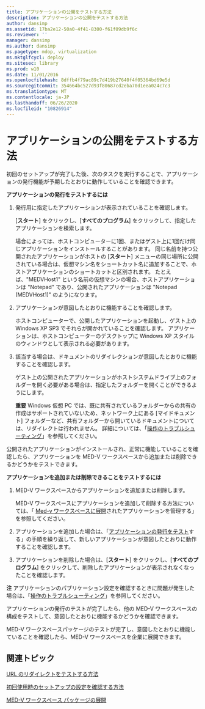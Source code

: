 ```yaml
---
title: アプリケーションの公開をテストする方法
description: アプリケーションの公開をテストする方法
author: dansimp
ms.assetid: 17ba2e12-50a0-4f41-8300-f61f09db9f6c
ms.reviewer: ''
manager: dansimp
ms.author: dansimp
ms.pagetype: mdop, virtualization
ms.mktglfcycl: deploy
ms.sitesec: library
ms.prod: w10
ms.date: 11/01/2016
ms.openlocfilehash: 8dffb4f79ac89c7d419b27640f4f05364bd69e5d
ms.sourcegitcommit: 354664bc527d93f80687cd2eba70d1eea024c7c3
ms.translationtype: MT
ms.contentlocale: ja-JP
ms.lasthandoff: 06/26/2020
ms.locfileid: "10826914"
---
```

# アプリケーションの公開をテストする方法


初回のセットアップが完了した後、次のタスクを実行することで、アプリケーションの発行機能が予期したとおりに動作していることを確認できます。

<a href="" id="bkmk-apppub"></a>**アプリケーションの発行をテストするには**

1.  発行用に指定したアプリケーションが表示されていることを確認します。

    [**スタート**] をクリックし、[**すべてのプログラム**] をクリックして、指定したアプリケーションを検索します。

    場合によっては、ホストコンピューターに1回、またはゲスト上に1回だけ同じアプリケーションをインストールすることがあります。 同じ名前を持つ公開されたアプリケーションがホストの [**スタート**] メニューの同じ場所に公開されている場合は、仮想マシン名をショートカット名に追加することで、ホストアプリケーションのショートカットと区別されます。 たとえば、"MEDVHost1" という名前の仮想マシンの場合、ホストアプリケーションは "Notepad" であり、公開されたアプリケーションは "Notepad (MEDVHost1)" のようになります。

2.  アプリケーションが意図したとおりに機能することを確認します。

    ホストコンピューターで、公開したアプリケーションを起動し、ゲスト上の Windows XP SP3 でそれらが開かれていることを確認します。 アプリケーションは、ホストコンピューターのデスクトップに Windows XP スタイルのウィンドウとして表示される必要があります。

3.  該当する場合は、ドキュメントのリダイレクションが意図したとおりに機能することを確認します。

    ゲスト上の公開されたアプリケーションがホストシステムドライブ上のフォルダーを開く必要がある場合は、指定したフォルダーを開くことができるようにします。

    **重要** Windows 仮想 PC では、既に共有されているフォルダーからの共有の作成はサポートされていないため、ネットワーク上にある [マイドキュメント] フォルダーなど、共有フォルダーから開いているドキュメントについては、リダイレクトは行われません。 詳細については、「[操作のトラブルシューティング](operations-troubleshooting-medv2.md)」を参照してください。

公開されたアプリケーションがインストールされ、正常に機能していることを確認したら、アプリケーションを MED-V ワークスペースから追加または削除できるかどうかをテストできます。

**アプリケーションを追加または削除できることをテストするには**

1.  MED-V ワークスペースからアプリケーションを追加または削除します。

    MED-V ワークスペースにアプリケーションを追加して削除する方法については、「 [Med-v ワークスペースに展開](managing-applications-deployed-to-med-v-workspaces.md)されたアプリケーションを管理する」を参照してください。

2.  アプリケーションを追加した場合は、「[アプリケーションの発行をテスト](#bkmk-apppub)する」の手順を繰り返して、新しいアプリケーションが意図したとおりに動作することを確認します。

3.  アプリケーションを削除した場合は、[**スタート**] をクリックし、[**すべてのプログラム**] をクリックして、削除したアプリケーションが表示されなくなったことを確認します。

**注** アプリケーションのパブリケーション設定を確認するときに問題が発生した場合は、「[操作のトラブルシューティング](operations-troubleshooting-medv2.md)」を参照してください。

アプリケーションの発行のテストが完了したら、他の MED-V ワークスペースの構成をテストして、意図したとおりに機能するかどうかを確認できます。

MED-V ワークスペースパッケージのテストが完了し、意図したとおりに機能していることを確認したら、MED-V ワークスペースを企業に展開できます。

## 関連トピック

[URL のリダイレクトをテストする方法](how-to-test-url-redirection.md)

[初回使用時のセットアップの設定を確認する方法](how-to-verify-first-time-setup-settings.md)

[MED-V ワークスペース パッケージの展開](deploying-the-med-v-workspace-package.md)

 

 





